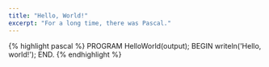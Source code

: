 ```yaml
---
title: "Hello, World!"
excerpt: "For a long time, there was Pascal."
---
```


{% highlight pascal %}
PROGRAM HelloWorld(output);
BEGIN
  writeln('Hello, world!');
END.
{% endhighlight %}